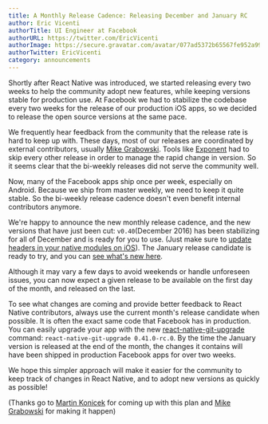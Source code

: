 ```yaml
---
title: A Monthly Release Cadence: Releasing December and January RC
author: Eric Vicenti
authorTitle: UI Engineer at Facebook
authorURL: https://twitter.com/EricVicenti
authorImage: https://secure.gravatar.com/avatar/077ad5372b65567fe952a99f3b627048?s=128
authorTwitter: EricVicenti
category: announcements
---
```


Shortly after React Native was introduced, we started releasing every two weeks to help the community adopt new features, while keeping versions stable for production use. At Facebook we had to stabilize the codebase every two weeks for the release of our production iOS apps, so we decided to release the open source versions at the same pace.

We frequently hear feedback from the community that the release rate is hard to keep up with. These days, most of our releases are coordinated by external contributors, usually [Mike Grabowski](https://twitter.com/grabbou). Tools like [Exponent](https://getexponent.com/) had to skip every other release in order to manage the rapid change in version. So it seems clear that the bi-weekly releases did not serve the community well.

Now, many of the Facebook apps ship once per week, especially on Android. Because we ship from master weekly, we need to keep it quite stable. So the bi-weekly release cadence doesn't even benefit internal contributors anymore.

We're happy to announce the new monthly release cadence, and the new versions that have just been cut: `v0.40`(December 2016) has been stabilizing for all of December and is ready for you to use. (Just make sure to [update headers in your native modules on iOS](https://github.com/facebook/react-native/releases/tag/v0.40.0)). The January release candidate is ready to try, and you can [see what's new here](https://github.com/facebook/react-native/releases/tag/v0.41.0-rc.0).

Although it may vary a few days to avoid weekends or handle unforeseen issues, you can now expect a given release to be available on the first day of the month, and released on the last.

To see what changes are coming and provide better feedback to React Native contributors, always use the current month's release candidate when possible. It is often the exact same code that Facebook has in production. You can easily upgrade your app with the new [react-native-git-upgrade](http://facebook.github.io/react-native/blog/2016/12/05/easier-upgrades.html) command: `react-native-git-upgrade 0.41.0-rc.0`. By the time the January version is released at the end of the month, the changes it contains will have been shipped in production Facebook apps for over two weeks.

We hope this simpler approach will make it easier for the community to keep track of changes in React Native, and to adopt new versions as quickly as possible!

(Thanks go to [Martin Konicek](https://github.com/mkonicek) for coming up with this plan and [Mike Grabowski](https://github.com/grabbou) for making it happen)
